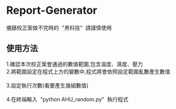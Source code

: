# Report-Generator
儀錶校正案做不完時的 &nbsp;"黑科技" &nbsp;請謹慎使用
## 使用方法
1.確認本次校正案會通過的數值範圍,包含溫度、濕度、壓力  
2.將範圍設定在程式上方的變數中,程式將會依照設定範圍亂數產生數值  
&emsp;  
3.設定執行次數(看要產生幾組數值)  
&emsp;  
4.在終端輸入 &nbsp;"python AHU_random.py" &nbsp;執行程式
